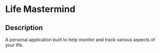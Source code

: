 # Life Mastermind

## Description

A personal application built to help monitor and track various aspects of your life.

